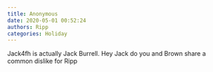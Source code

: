 ```yaml
---
title: Anonymous
date: 2020-05-01 00:52:24
authors: Ripp
categories: Holiday
---
```


 Jack4fh is actually Jack Burrell.  Hey Jack do you and Brown share a common dislike for Ripp